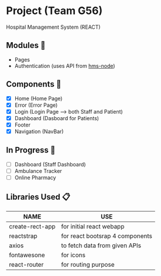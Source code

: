 # Project (Team G56)

Hospital Management System (REACT)

## Modules :electric_plug:
- Pages
- Authentication (uses API from [hms-node](https://github.com/Yash227/hms-node))

## Components :page_with_curl:
- [x] Home (Home Page)
- [x] Error (Error Page)
- [x] Login (Login Page --> both Staff and Patient)
- [x] Dashboard (Dasboard for Patients)
- [x] Footer
- [x] Navigation (NavBar)

## In Progress :hammer:
- [ ] Dashboard (Staff Dashboard)
- [ ] Ambulance Tracker
- [ ] Online Pharmacy

## Libraries Used :clipboard:
NAME            | USE
--------------- | --------------------------------
create-rect-app | for initial react webapp
reactstrap      | for react bootsrap 4 components
axios           | to fetch data from given APIs
fontawesone     | for icons
react-router    | for routing purpose 

